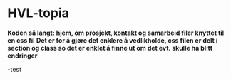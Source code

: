 # HVL-topia
**Koden så langt: hjem, om prosjekt, kontakt og samarbeid filer knyttet til en css fil**
**Det er for å gjøre det enklere å vedlikholde, css filen er delt i section og class so det er enklet å finne ut om det evt. skulle ha blitt endringer**

-test

